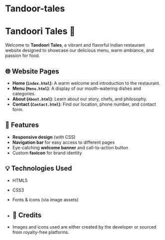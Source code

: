 # Tandoor-tales
# Tandoori Tales 🍛

Welcome to **Tandoori Tales**, a vibrant and flavorful Indian restaurant website designed to showcase our delicious menu, warm ambiance, and passion for food.

## 🌐 Website Pages

- **Home (`index.html`)**: A warm welcome and introduction to the restaurant.
- **Menu (`Menu.html`)**: A display of our mouth-watering dishes and categories.
- **About (`About.html`)**: Learn about our story, chefs, and philosophy.
- **Contact (`Contact.html`)**: Find our location, phone number, and contact form.


## 🎨 Features

- **Responsive design** (with CSS)
- **Navigation bar** for easy access to different pages
- Eye-catching **welcome banner** and call-to-action button
- Custom **favicon** for brand identity

## 💡 Technologies Used

- HTML5
- CSS3
- Fonts & icons (via image assets)

- ## 📸 Credits

- Images and icons used are either created by the developer or sourced from royalty-free platforms.


